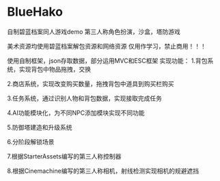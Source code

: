 # BlueHako
自制碧蓝档案同人游戏demo
第三人称角色扮演，沙盒，塔防游戏


美术资源均使用碧蓝档案解包资源和网络资源
仅用作学习，禁止商用！！！


使用自制框架，json存取数据，部分运用MVC和ESC框架
实现功能：
1.背包系统，实现背包中物品拖拽，交换

2.商店系统，实现改变购买数量，拖拽背包中道具到购买栏购买

3.任务系统，通过识别人物和背包数据，实现接取完成任务

4.AI功能模块化，为不同NPC添加模块实现不同功能

5.防御塔建造和升级系统

6.分阶段解锁场景

7.根据StarterAssets编写的第三人称控制器

8.根据Cinemachine编写的第三人称相机，射线检测实现相机的规避遮挡
